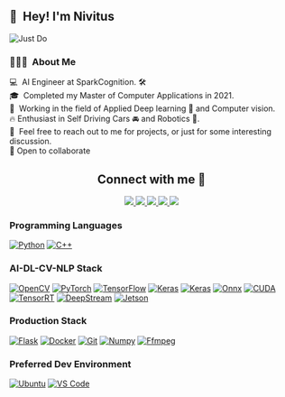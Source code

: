 ## 👋 &nbsp;Hey! I'm Nivitus

![Just Do](https://github.com/Nivitus/Nivitus/blob/master/img/code_2.gif)

### 👨🏻‍💻 &nbsp;About Me

💻 &nbsp;AI Engineer at SparkCognition. 🛠 \
🎓 &nbsp;Completed my Master of Computer Applications in 2021.\
🌱 &nbsp;Working in the field of Applied Deep learning 💪 and Computer vision.\
🔥 Enthusiast in Self Driving Cars 🚘 and Robotics 🤖. \
💬 &nbsp;Feel free to reach out to me for projects, or just for some interesting discussion. \
👯 Open to collaborate

<h2 align="center"><b> Connect with me 🤝 </b></h2>

<p align="center">
  <a href="https://www.linkedin.com/in/nivitus-fernandez-999a6815b/">
    <img src="https://img.shields.io/badge/LinkedIn-0077B5?style=for-the-badge&logo=linkedin&logoColor=white">
  </a>
  <a href="https://medium.com/@Nivitus./">
    <img src="https://img.shields.io/badge/Medium-000000?style=for-the-badge&logo=medium&logoColor=white">
  </a>
  <a href="https://twitter.com/NivitusFdz">
    <img src="https://img.shields.io/badge/Twitter-1DA1F2?style=for-the-badge&logo=twitter&logoColor=white">
  </a>
  <a href="https://www.hackerrank.com/nivitus_ai">
    <img src="https://img.shields.io/badge/-Hackerrank-2EC866?style=for-the-badge&logo=HackerRank&logoColor=white">
  </a>
  <a href="https://codeforces.com/profile/DeepStranger">
    <img src="https://img.shields.io/badge/-Codeforces-FF0000?style=for-the-badge&logo=CodeForces&logoColor=white">
  </a>
</p>

### Programming Languages

[<img alt="Python" src="https://img.shields.io/badge/Python-FFD43B?style=for-the-badge&logo=python&logoColor=darkgreen" />]()
[<img alt="C++" src="https://img.shields.io/badge/C%2B%2B-00599C?style=for-the-badge&logo=c%2B%2B&logoColor=white" />]()

### AI-DL-CV-NLP Stack

[<img alt="OpenCV" src="https://img.shields.io/badge/OpenCV-27338e?style=for-the-badge&logo=OpenCV&logoColor=white" />]()
[<img alt="PyTorch" src="https://img.shields.io/badge/PyTorch-EE4C2C?style=for-the-badge&logo=pytorch&logoColor=white" />]()
[<img alt="TensorFlow" src="https://img.shields.io/badge/TensorFlow-FF6F00?style=for-the-badge&logo=TensorFlow&logoColor=white" />]()
[<img alt="Keras" src="https://img.shields.io/badge/Keras-D00000?style=for-the-badge&logo=Keras&logoColor=white" />]()
[<img alt="Keras" src="https://img.shields.io/badge/-Scikitlearn-FFea00?style=for-the-badge&logo=Scikitlearn&logoColor=blue" />]()
[<img alt="Onnx" src="https://img.shields.io/badge/ONNX-005CED?style=for-the-badge&logo=onnx&logoColor=white" />]()
[<img alt="CUDA" src="https://img.shields.io/badge/CUDA-76B900?style=for-the-badge&logo=nvidia&logoColor=white" />]()
[<img alt="TensorRT" src="https://img.shields.io/badge/TensorRT-76B900?style=for-the-badge&logo=nvidia&logoColor=white" />]()
[<img alt="DeepStream" src="https://img.shields.io/badge/DeepStream-76B900?style=for-the-badge&logo=nvidia&logoColor=white" />]()
[<img alt="Jetson" src="https://img.shields.io/badge/Jetson-76B900?style=for-the-badge&logo=nvidia&logoColor=white" />]()

### Production Stack

[<img alt="Flask" src="https://img.shields.io/badge/Flask-000000?style=for-the-badge&logo=flask&logoColor=white" />]()
[<img alt="Docker" src="https://img.shields.io/badge/Docker-2CA5E0?style=for-the-badge&logo=docker&logoColor=white" />]()
[<img alt="Git" src="https://img.shields.io/badge/Git-F05032?style=for-the-badge&logo=git&logoColor=white" />]()
[<img alt="Numpy" img src="https://img.shields.io/badge/Numpy-777BB4?style=for-the-badge&logo=numpy&logoColor=white" />]()
[<img alt="Ffmpeg" src="https://img.shields.io/badge/FFMPEG-007808?&style=for-the-badge&logo=ffmpeg&logoColor=white" />]()

### Preferred Dev Environment

[<img alt="Ubuntu" src="https://img.shields.io/badge/Ubuntu-E95420?&style=for-the-badge&logo=ubuntu&logoColor=white" />]()
[<img alt="VS Code" src="https://img.shields.io/badge/Visual_Studio_Code-0078D4?style=for-the-badge&logo=visual%20studio%20code&logoColor=white" />]()



